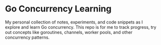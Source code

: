 # Go Concurrency Learning

My personal collection of notes, experiments, and code snippets as I explore and learn Go concurrency. This repo is for me to track progress, try out concepts like goroutines, channels, worker pools, and other concurrency patterns.
